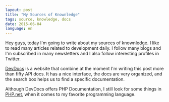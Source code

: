```yaml
---
layout: post
title: "My Sources of Knownledge"
tags: source, knowledge, docs
date: 2015-06-04
language: en
---
```


Hey guys, today I'm going to write about my sources of knownledge. I like to read many articles related to development daily. I follow many blogs and I'm subscribed in many newsletters and I also follow interesting profiles in Twitter.

[DevDocs](http://devdocs.io) is a website that combine at the moment I'm writing this post more than fifty API docs. It has a nice interface, the docs are very organized, and the search box helps us to find a specific documentation.

Although DevDocs offers PHP Documentation, I still look for some things in [PHP.net](http://php.net/), when it comes to my favorite programming language.
